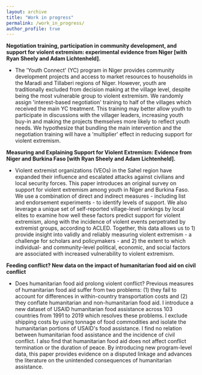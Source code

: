 ```yaml
---
layout: archive
title: "Work in progress"
permalink: /work_in_progress/
author_profile: true
---
```


**Negotiation training, participation in community development, and support for violent extremism: experimental evidence from Niger [with Ryan Sheely and Adam Lichtenheld].**

- The 'Youth Connect' (YC) program in Niger provides community development projects and access to market resources to households in the Maradi and Tillaberi regions of Niger. However, youth are traditionally excluded from decision making at the village level, despite being the most vulnerable group to violent extremism. We randomly assign 'interest-based negotiation' training to half of the villages which received the main YC treatment. This training may better allow youth to participate in discussions with the villager leaders, increasing youth buy-in and making the projects themselves more likely to reflect youth needs. We hypothesize that bundling the main intervention and the negotiation training will have a 'multiplier' effect in reducing support for violent extremism. 

**Measuring and Explaining Support for Violent Extremism: Evidence from Niger and Burkina Faso [with Ryan Sheely and Adam Lichtenheld].**

- Violent extremist organizations (VEOs) in the Sahel region have expanded their influence and escalated attacks against civilians and local security forces. This paper introduces an original survey on support for violent extremism among youth in Niger and Burkina Faso. We use a combination of direct and indirect measures - including list and endorsement experiments - to identify levels of support. We also leverage a unique set of self-reported village-level rankings by local elites to examine how well these factors predict support for violent extremism, along with the incidence of violent events perpetrated by extremist groups, according to ACLED. Together, this data allows us to 1) provide insight into validly and reliably measuring violent extremism - a challenge for scholars and policymakers - and 2) the extent to which individual- and community-level political, economic, and social factors are associated with increased vulnerability to violent extremism.

**Feeding conflict? New data on the impact of humanitarian food aid on civil conflict**

- Does humanitarian food aid prolong violent conflict? Previous measures of humanitarian food aid suffer from two problems: (1) they fail to account for differences in within-country transportation costs and (2) they conflate humanitarian and non-humanitarian food aid. I introduce a new dataset of USAID humanitarian food assistance across 103 countries from 1991 to 2019 which resolves these problems. I exclude shipping costs by using tonnage of food commodities and isolate the humanitarian portions of USAID's food assistance. I find no relation between humanitarian food assistance and the incidence of civil conflict. I also find that humanitarian food aid does not affect conflict termination or the duration of peace. By introducing new program-level data, this paper provides evidence on a disputed linkage and advances the literature on the unintended consequences of humanitarian assistance.
